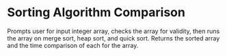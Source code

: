 # Sorting Algorithm Comparison
Prompts user for input integer array, checks the array for validity, then runs the array on merge sort, heap sort, and quick sort. Returns the sorted array and the time comparison of each for the array.
